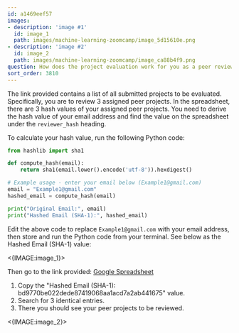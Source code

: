 ```yaml
---
id: a1469eef57
images:
- description: 'image #1'
  id: image_1
  path: images/machine-learning-zoomcamp/image_5d15610e.png
- description: 'image #2'
  id: image_2
  path: images/machine-learning-zoomcamp/image_ca88b4f9.png
question: How does the project evaluation work for you as a peer reviewer?
sort_order: 3810
---
```


The link provided contains a list of all submitted projects to be evaluated. Specifically, you are to review 3 assigned peer projects. In the spreadsheet, there are 3 hash values of your assigned peer projects. You need to derive the hash value of your email address and find the value on the spreadsheet under the `reviewer_hash` heading.

To calculate your hash value, run the following Python code:

```python
from hashlib import sha1

def compute_hash(email):
    return sha1(email.lower().encode('utf-8')).hexdigest()

# Example usage - enter your email below (Example1@gmail.com)
email = "Example1@gmail.com"
hashed_email = compute_hash(email)

print("Original Email:", email)
print("Hashed Email (SHA-1):", hashed_email)
```

Edit the above code to replace `Example1@gmail.com` with your email address, then store and run the Python code from your terminal. See below as the Hashed Email (SHA-1) value:

<{IMAGE:image_1}>

Then go to the link provided: [Google Spreadsheet](https://docs.google.com/spreadsheets/d/e/2PACX-1vR-7RRtq7AMx5OzI-tDbkzsbxNLm-NvFOP5OfJmhCek9oYcDx5jzxtZW2ZqWvBqc395UZpHBv1of9R1/pubhtml?gid=876309294&single=true)

1. Copy the "Hashed Email (SHA-1): bd9770be022dede87419068aa1acd7a2ab441675" value.
2. Search for 3 identical entries.
3. There you should see your peer projects to be reviewed.

<{IMAGE:image_2}>
